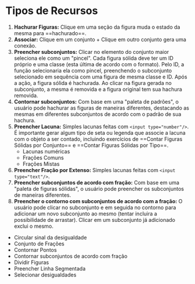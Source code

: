 # Tipos de Recursos

1. **Hachurar Figuras:** Clique em uma seção da figura muda o estado da mesma para ==hachurado==.
2. **Associar:** Clique em um conjunto + Clique em outro conjunto gera uma conexão.
3. **Preencher subconjuntos:** Clicar no elemento do conjunto maior seleciona ele como um "pincel". Cada figura sólida deve ter um ID próprio e uma classe (esta última de acordo com o formato). Pelo ID, a função selecionaria ela como pincel, preenchendo o subconjunto selecionado em sequência com uma figura de mesma classe e ID. Após a ação, a figura sólida é hachurada. Ao clicar na figura gerada no subconjunto, a mesma é removida e a figura original tem sua hachura removida.
4. **Contornar subconjuntos:** Com base em uma "paleta de padrões", o usuário pode hachurar as figuras de maneiras diferentes, destacando as mesmas em diferentes subconjuntos de acordo com o padrão de sua hachura.
5. **Preencher Lacuna:** Simples lacunas feitas com `<input type="number"/>`. É importante gerar algum tipo de seta ou legenda que associe a lacuna com o objeto a ser contado, incluindo exercícios de ==Contar Figuras Sólidas por Conjunto== e ==Contar Figuras Sólidas por Tipo==.
    - Lacunas numéricas
    - Frações Comuns
    - Frações Mistas
6. **Preencher Fração por Extenso:** Simples lacunas feitas com `<input type="text"/>`.
7. **Preencher subconjuntos de acordo com fração:** Com base em uma "paleta de figuras sólidas", o usuário pode preencher os subconjuntos de maneiras diferentes.
8. **Preencher o contorno com subconjuntos de acordo com a fração:** O usuário pode clicar no subconjunto e em seguida no contorno para adicionar um novo subconjunto ao mesmo (tentar incluira a possibilidade de arrastar). Clicar em um subconjunto já adicionado exclui o mesmo.

- Circular sinal da desigualdade
- Conjunto de Frações
- Contornar Pontos
- Contornar subconjuntos de acordo com fração
- Dividir Figuras
- Preencher Linha Segmentada
- Selecionar desigualdades